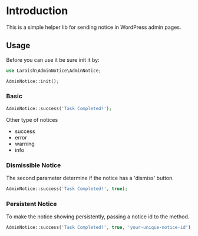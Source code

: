# Introduction
This is a simple helper lib for sending notice in WordPress admin pages.

## Usage
Before you can use it be sure init it by:
```php
use Laraish\AdminNotice\AdminNotice;

AdminNotice::init();
```

### Basic
```php
AdminNotice::success('Task Completed!');
```

Other type of notices

* success
* error
* warning
* info

### Dismissible Notice
The second parameter determine if the notice has a 'dismiss' button. 

```php
AdminNotice::success('Task Completed!', true);
```

### Persistent Notice
To make the notice showing persistently, passing a notice id to the method. 
```php
AdminNotice::success('Task Completed!', true, 'your-unique-notice-id');
```
